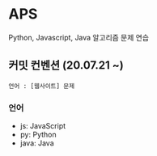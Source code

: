 # APS

Python, Javascript, Java 알고리즘 문제 연습

## 커밋 컨벤션 (20.07.21 ~)

```text
언어 : [웹사이트] 문제
```

### 언어

- js: JavaScript
- py: Python
- java: Java
